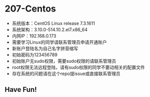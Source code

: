 # 207-Centos
- 系统版本：CentOS Linux release 7.3.1611
- 系统架构：3.10.0-514.10.2.el7.x86_64
- 内网IP：192.168.0.173
- 需要学习Linux的同学请联系管理员申请开通账户
- 新账户登陆名为自己名字拼音缩写
- 初始密码为123456789
- 初始账户无sudo权限，需要sudo权限的请联系管理员
- root权限无法远程登陆，请有sudo权限的同学不要动相关的配置文件
- 存在系统的问题请在这个repo提issue或直接联系管理员

## Have Fun!
